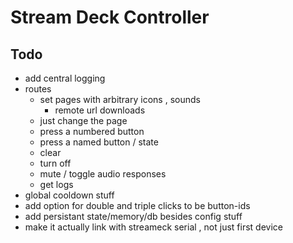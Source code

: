 # Stream Deck Controller

## Todo

- add central logging
- routes
	- set pages with arbitrary icons , sounds
		- remote url downloads
	- just change the page
	- press a numbered button
	- press a named button / state
	- clear
	- turn off
	- mute / toggle audio responses
	- get logs
- global cooldown stuff
- add option for double and triple clicks to be button-ids
- add persistant state/memory/db besides config stuff
- make it actually link with streameck serial , not just first device